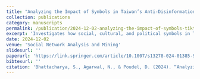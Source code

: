 ```yaml
---
title: "Analyzing the Impact of Symbols in Taiwan’s Anti-Disinformation Campaign on TikTok during Elections"
collection: publications
category: manuscripts
permalink: /publication/2024-12-02-analyzing-the-impact-of-symbols-tiktok
excerpt: 'Investigates how social, cultural, and political symbols in TikTok-based anti-disinformation campaigns during Taiwan’s 2024 election affect engagement, emotional response, and trust.'
date: 2024-12-02
venue: 'Social Network Analysis and Mining'
slidesurl: ''
paperurl: 'https://link.springer.com/article/10.1007/s13278-024-01385-9'
bibtexurl: ''
citation: 'Bhattacharya, S., Agarwal, N., & Poudel, D. (2024). “Analyzing the Impact of Symbols in Taiwan’s Anti‑Disinformation Campaign on TikTok during Elections.” <i>Social Network Analysis and Mining</i>, 14:227.'
---
```

